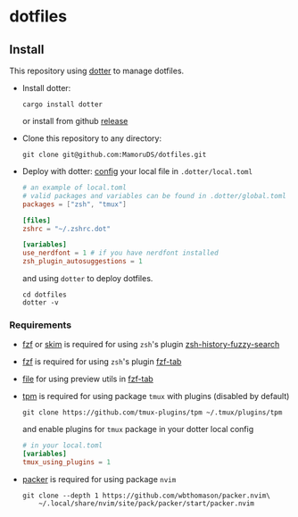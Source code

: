 # dotfiles

## Install

This repository using [dotter](https://github.com/SuperCuber/dotter#installation) to manage dotfiles.

-   Install dotter:

    ```shell
    cargo install dotter
    ```

    or install from github [release](https://github.com/SuperCuber/dotter/releases)

-   Clone this repository to any directory:

    ```shell
    git clone git@github.com:MamoruDS/dotfiles.git
    ```

-   Deploy with dotter:
    [config](https://github.com/SuperCuber/dotter/wiki/Setup-and-Configuration) your local file in `.dotter/local.toml`

    ```toml
    # an example of local.toml
    # valid packages and variables can be found in .dotter/global.toml
    packages = ["zsh", "tmux"]

    [files]
    zshrc = "~/.zshrc.dot"

    [variables]
    use_nerdfont = 1 # if you have nerdfont installed
    zsh_plugin_autosuggestions = 1
    ```

    and using `dotter` to deploy dotfiles.

    ```
    cd dotfiles
    dotter -v
    ```

### Requirements

-   [fzf](https://github.com/junegunn/fzf#installation) or [skim](https://github.com/lotabout/skim) is required for using `zsh`'s plugin [zsh-history-fuzzy-search](https://github.com/MamoruDS/zsh-history-fuzzy-search)
-   [fzf](https://github.com/junegunn/fzf#installation)
    is required for using `zsh`'s plugin [fzf-tab](https://github.com/Aloxaf/fzf-tab)
-   [file](https://www.darwinsys.com/file/)
    for using preview utils in [fzf-tab](https://github.com/Aloxaf/fzf-tab)

-   [tpm](https://github.com/tmux-plugins/tpm) is required for using package `tmux` with plugins (disabled by default)

    ```shell
    git clone https://github.com/tmux-plugins/tpm ~/.tmux/plugins/tpm
    ```

    and enable plugins for `tmux` package in your dotter local config

    ```toml
    # in your local.toml
    [variables]
    tmux_using_plugins = 1
    ```

-   [packer](https://github.com/wbthomason/packer.nvim#quickstart) is required for using package `nvim`

    ```shell
    git clone --depth 1 https://github.com/wbthomason/packer.nvim\
        ~/.local/share/nvim/site/pack/packer/start/packer.nvim
    ```
